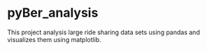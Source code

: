 # pyBer_analysis
This project analysis large ride sharing data sets using pandas and visualizes them using matplotlib.
